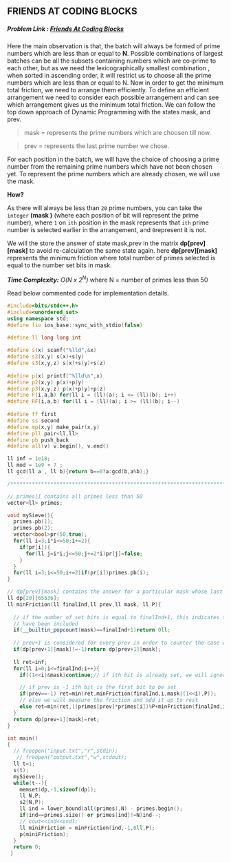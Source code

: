 ## FRIENDS AT CODING BLOCKS
##### Problem Link : [Friends At Coding Blocks](https://hack.codingblocks.com/contests/c/1001/1204)  

Here the main observation is that, the batch will always be formed of prime numbers which are less than or equal to **N**. Possible combinations of largest batches can be all the subsets containing numbers which are co-prime to each other, but as we need the lexicographically smallest combination , when sorted in ascending order, it will restrict us to choose all the prime numbers which are less than or equal to N. 
Now in order to get the minimum total friction, we need to arrange them efficiently. To define an efficient arrangement we need to consider each possible arrangement and can see which arrangement gives us the minimum total friction.
We can follow the top down approach of Dynamic Programming with the states mask, and prev.
> mask = represents the prime numbers which are choosen till now.

> prev = represents the last prime number we chose. 

For each position in the batch, we will have the choice of choosing a prime number from the remaining prime numbers which have not been chosen yet. To represent the prime numbers which are already chosen, we will use the mask. 

**How?** 

As there will always be less than `20` prime numbers, you can take the `integer` **(mask )** (where each position of bit will represent the prime number), where `1` on `ith`
position in the mask represents that `ith` prime number is selected earlier in the arrangement, and `0`represent it is not. 

We will the store the answer of state mask,prev in the matrix **dp[prev][mask]** to avoid re-calculation the same state again. here **dp[prev][mask]** represents the minimum friction where total number of primes selected is equal to the number set bits in mask.


_**Time Complexity:** O(N x 2<sup>N</sup>)_ where N = number of primes less than 50

Read below commented code for implementation details.
```C++
#include<bits/stdc++.h>
#include<unordered_set>
using namespace std;
#define fio ios_base::sync_with_stdio(false)
 
#define ll long long int

#define s(x) scanf("%lld",&x)
#define s2(x,y) s(x)+s(y)
#define s3(x,y,z) s(x)+s(y)+s(z)
 
#define p(x) printf("%lld\n",x)
#define p2(x,y) p(x)+p(y)
#define p3(x,y,z) p(x)+p(y)+p(z)
#define F(i,a,b) for(ll i = (ll)(a); i <= (ll)(b); i++)
#define RF(i,a,b) for(ll i = (ll)(a); i >= (ll)(b); i--)
 
#define ff first
#define ss second
#define mp(x,y) make_pair(x,y)
#define pll pair<ll,ll>
#define pb push_back
#define all(v) v.begin(), v.end()

ll inf = 1e18;
ll mod = 1e9 + 7 ;
ll gcd(ll a , ll b){return b==0?a:gcd(b,a%b);}

/****************************************************************************/

// primes[] contains all primes less than 50
vector<ll> primes;

void mySieve(){
  primes.pb(1);
  primes.pb(2);
  vector<bool>pr(50,true);
  for(ll i=3;i*i<=50;i+=2){
    if(pr[i]){
      for(ll j=i*i;j<=50;j+=2*i)pr[j]=false;
    }
  }
  for(ll i=3;i<=50;i+=2)if(pr[i])primes.pb(i);
}

// dp[prev][mask] contains the answer for a particular mask whose last bit set was 'prev' 
ll dp[20][65536];
ll minFriction(ll finalInd,ll prev,ll mask, ll P){
  
  // if the number of set bits is equal to finalInd+1, this indicates that all friends 
  // have been included
  if(__builtin_popcount(mask)==finalInd+1)return 0ll;
  
  // prev+1 is considered for every prev in order to counter the case when prev is -1
  if(dp[prev+1][mask]!=-1)return dp[prev+1][mask];
  
  ll ret=inf;
  for(ll i=0;i<=finalInd;i++){
    if((1<<i)&mask)continue;// if ith bit is already set, we will ignore this

    // if prev is -1 ith bit is the first bit to be set
    if(prev==-1) ret=min(ret,minFriction(finalInd,i,mask|(1<<i),P));
    // else we will measure the friction and add it up to rest
    else ret=min(ret,((primes[prev]*primes[i])%P+minFriction(finalInd,i,mask|(1<<i),P)));
  }
  return dp[prev+1][mask]=ret;
}

int main()
{
  // freopen("input.txt","r",stdin);
   // freopen("output.txt","w",stdout);
  ll t=1;
  s(t);
  mySieve();
  while(t--){
    memset(dp,-1,sizeof(dp));
    ll N,P;
    s2(N,P);
    ll ind = lower_bound(all(primes),N) - primes.begin();
    if(ind==primes.size() or primes[ind]!=N)ind--;
    // cout<<ind<<endl;
    ll miniFriction = minFriction(ind,-1,0ll,P);
    p(miniFriction);
  }
  return 0;
 }
```
